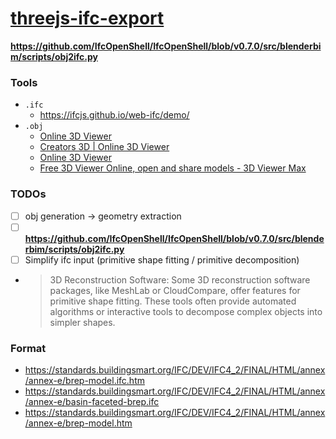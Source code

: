 [threejs-ifc-export](https://dirkarnez.github.io/threejs-ifc-export/)
=====================================================================
**https://github.com/IfcOpenShell/IfcOpenShell/blob/v0.7.0/src/blenderbim/scripts/obj2ifc.py**
### Tools
- `.ifc`
  - https://ifcjs.github.io/web-ifc/demo/
- `.obj`
  - [Online 3D Viewer](https://fetchcfd.com/3d-viewer)
  - [Creators 3D | Online 3D Viewer](https://www.creators3d.com/online-viewer)
  - [Online 3D Viewer](https://3dviewer.net/)
  - [Free 3D Viewer Online, open and share models - 3D Viewer Max](https://3dviewermax.com/)
### TODOs
- [ ] obj generation -> geometry extraction
- [ ] **https://github.com/IfcOpenShell/IfcOpenShell/blob/v0.7.0/src/blenderbim/scripts/obj2ifc.py**
- [ ] Simplify ifc input (primitive shape fitting / primitive decomposition)
 - > 3D Reconstruction Software: Some 3D reconstruction software packages, like MeshLab or CloudCompare, offer features for primitive shape fitting. These tools often provide automated algorithms or interactive tools to decompose complex objects into simpler shapes.
### Format
- https://standards.buildingsmart.org/IFC/DEV/IFC4_2/FINAL/HTML/annex/annex-e/brep-model.ifc.htm
- https://standards.buildingsmart.org/IFC/DEV/IFC4_2/FINAL/HTML/annex/annex-e/basin-faceted-brep.ifc
- https://standards.buildingsmart.org/IFC/DEV/IFC4_2/FINAL/HTML/annex/annex-e/brep-model.htm


